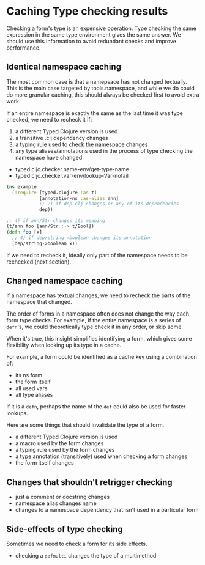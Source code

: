 # Caching Type checking results

Checking a form's type is an expensive operation.
Type checking the same expression in the same type environment
gives the same answer. We should use this information to avoid redundant
checks and improve performance.

## Identical namespace caching

The most common case is that a namepsace has not changed textually. This is the main
case targeted by tools.namespace, and while we do could do more granular caching, this
should always be checked first to avoid extra work.

If an entire namespace is exactly the same as the last time it was type checked,
we need to recheck it if:

1. a different Typed Clojure version is used
2. a transitive .clj dependency changes
3. a typing rule used to check the namespace changes
4. any type aliases/annotations used in the process of type checking the namespace have changed
- typed.cljc.checker.name-env/get-type-name
- typed.cljc.checker.var-env/lookup-Var-nofail

```clojure
(ns example
  (:require [typed.clojure :as t]
            [annotation-ns :as-alias ann]
            ;; 2) if dep.clj changes or any of its dependencies
            dep))

;; 4) if ann/Str changes its meaning
(t/ann foo [ann/Str :-> t/Bool])
(defn foo [x]
  ;; 4) if dep/string->boolean changes its annotation
  (dep/string->boolean x))
```

If we need to recheck it, ideally only part of the namespace needs to be rechecked (next section).

## Changed namespace caching

If a namespace has textual changes, we need to recheck the parts of the namespace
that changed.

The order of forms in a namespace often does not change the way each form type checks.
For example, if the entire namespace is a series of `defn`'s, we could theoretically type check
it in any order, or skip some.

When it's true, this insight simplifies identifying a form, which gives some flexibility
when looking up its type in a cache.

For example, a form could be identified as a cache key using a combination of:
- its ns form
- the form itself
- all used vars
- all type aliases

If it is a `defn`, perhaps the name of the `def` could also be used for faster lookups.

Here are some things that should invalidate the type of a form.

- a different Typed Clojure version is used
- a macro used by the form changes
- a typing rule used by the form changes
- a type annotation (transitively) used when checking a form changes
- the form itself changes

## Changes that shouldn't retrigger checking

- just a comment or docstring changes
- namespace alias changes name
- changes to a namespace dependency that isn't used in a particular form

## Side-effects of type checking

Sometimes we need to check a form for its side effects.

- checking a `defmulti` changes the type of a multimethod

